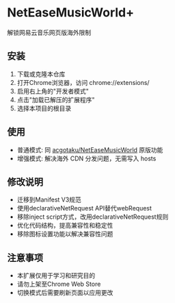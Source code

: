# NetEaseMusicWorld+

解锁网易云音乐网页版海外限制

## 安装

1. 下载或克隆本仓库
2. 打开Chrome浏览器，访问 chrome://extensions/
3. 启用右上角的"开发者模式"
4. 点击"加载已解压的扩展程序"
5. 选择本项目的根目录

## 使用

- 普通模式: 同 [acgotaku/NetEaseMusicWorld](https://github.com/acgotaku/NetEaseMusicWorld) 原版功能
- 增强模式: 解决海外 CDN 分发问题，无需写入 hosts

## 修改说明

- 迁移到Manifest V3规范
- 使用declarativeNetRequest API替代webRequest
- 移除inject script方式，改用declarativeNetRequest规则
- 优化代码结构，提高兼容性和稳定性
- 移除图标设置功能以解决兼容性问题

## 注意事项

- 本扩展仅用于学习和研究目的
- 请勿上架至Chrome Web Store
- 切换模式后需要刷新页面以应用更改
